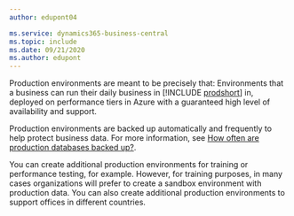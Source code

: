 ```yaml
---
author: edupont04

ms.service: dynamics365-business-central
ms.topic: include
ms.date: 09/21/2020
ms.author: edupont
---
```

Production environments are meant to be precisely that: Environments that a business can run their daily business in [!INCLUDE [prodshort](prodshort.md)] in, deployed on performance tiers in Azure with a guaranteed high level of availability and support.  

Production environments are backed up automatically and frequently to help protect business data. For more information, see [How often are production databases backed up?](../../faq.md#how-often-are-production-databases-backed-up).  

You can create additional production environments for training or performance testing, for example. However, for training purposes, in many cases organizations will prefer to create a sandbox environment with production data. You can also create additional production environments to support offices in different countries.  
